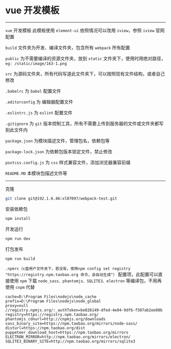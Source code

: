 # vue 开发模板

---

`vue` 开发模板 此模板使用 `element-ui` 依照情况可以改用 `iview`，参照 `iview` 官网配置

`build` 文件夹为开发、编译文件夹，包含所有 `webpack` 所有配置

`public` 为不需要编译的资源文件夹，放到 `static` 文件夹下，使用时用绝对路径，`eg: /static/image/163-1.png`

`src` 为源码文件夹，所有代码写道此文件夹下，可以按照现有文件结构，或者自己修改

`.babelrc` 为 `babel` 配置文件

`.editorconfig` 为 编辑器配置文件

`.eslintrc.js` 为 `eslint` 配置文件

`.gitignore` 为 `git` 版本控制工具，所有不需要上传到服务器的文件或文件夹都写到此文件内

`package.json` 为模块描述文件，管理包名，依赖包等

`package-lock.json` 为依赖包版本锁定文件，禁止修改

`postcss.config.js` 为 `css` 样式兼容文件，添加浏览器兼容前缀

`README.MD` 本模块包描述文件等

---

 克隆

```bash
git clone git@192.1.6.46:xl07097/webpack-test.git
```

安装依赖包

```bash
npm install
```

开发运行

```bash
npm run dev
```

打包发布

```bash
npm run build
```

`.npmrc（c盘用户文件夹下，若没有，使用npm config set registry "https://registry.npm.taobao.org 命令，会自动生成"）` 配置项，此配置可以直接使用 `npm` 下载 `node_sass、phantomjs、SQLITE3、electron` 等编译包，不用再使用 `cnpm` 代替

```text
cache=D:\Program Files\nodejs\node_cache
prefix=D:\Program Files\nodejs\node_global
proxy=null
//registry.npmjs.org/:_authToken=be826149-dfed-4e04-9df6-f507ab2ee08b
registry=https://registry.npm.taobao.org/
phantomjs_cdnurl=http://cnpmjs.org/downloads
sass_binary_site=https://npm.taobao.org/mirrors/node-sass/
disturl=https://npm.taobao.org/dist
puppeteer_download_host=https://npm.taobao.org/mirrors
ELECTRON_MIRROR=http://npm.taobao.org/mirrors/electron/
SQLITE3_BINARY_SITE=http://npm.taobao.org/mirrors/sqlite3
```
